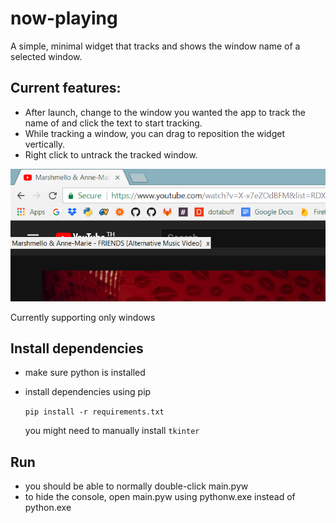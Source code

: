# now-playing

A simple, minimal widget that tracks and shows the window name of a selected window.

## Current features:
 - After launch, change to the window you wanted the app to track the name of and click the text to start tracking.
 - While tracking a window, you can drag to reposition the widget vertically.
 - Right click to untrack the tracked window.

![screenshot](https://github.com/peawyoyoyin/now-playing/blob/master/screenshot.png)

Currently supporting only windows

## Install dependencies
 - make sure python is installed
 - install dependencies using pip

    `pip install -r requirements.txt`
    
    you might need to manually install `tkinter`

## Run
 - you should be able to normally double-click main.pyw
 - to hide the console, open main.pyw using pythonw.exe instead of python.exe
